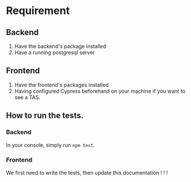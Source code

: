 # Requirement 

## Backend

1. Have the backend's package installed
2. Have a running postgresql server

## Frontend

1. Have the frontend's packages installed
2. Having configured Cypress beforehand on your machine if you want to see a TAS.


## How to run the tests.

### Backend

In your console, simply run `npm test`. 

### Frontend

We first need to write the tests, then update this documentation ! ! ! 